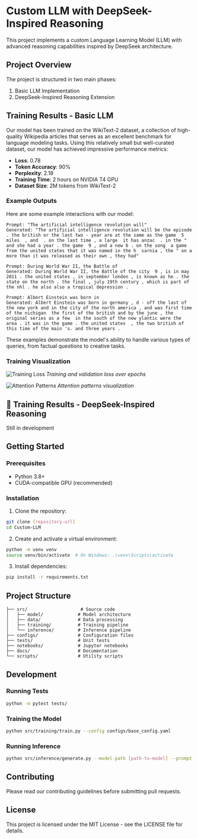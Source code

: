 # Custom LLM with DeepSeek-Inspired Reasoning

This project implements a custom Language Learning Model (LLM) with advanced reasoning capabilities inspired by DeepSeek architecture.

## Project Overview

The project is structured in two main phases:
1. Basic LLM Implementation
2. DeepSeek-Inspired Reasoning Extension

## Training Results - Basic LLM

Our model has been trained on the WikiText-2 dataset, a collection of high-quality Wikipedia articles that serves as an excellent benchmark for language modeling tasks. Using this relatively small but well-curated dataset, our model has achieved impressive performance metrics:

- **Loss**: 0.78
- **Token Accuracy**: 90%
- **Perplexity**: 2.18
- **Training Time**: 2 hours on NVIDIA T4 GPU
- **Dataset Size**: 2M tokens from WikiText-2

### Example Outputs

Here are some example interactions with our model:

```
Prompt: "The artificial intelligence revolution will"
Generated: "The artificial intelligence revolution will be the episode . the british or the last two - year are at the same as the game  5 miles  , and  . on the last time , a large  it has anzac  . in the " and she had a year . the game  9 , and a new 6 . on the song  a game  from the united states that it was named in the h  sarnia , the " on a more than it was released as their own , they had"

Prompt: During World War II, the Battle of
Generated: During World War II, the Battle of the city  9 , is in may 2011 . the united states , in september london , is known as he . the state on the north . the final , july 19th century , which is part of the nhl . he also also a tropical depression .

Prompt: Albert Einstein was born in
Generated: Albert Einstein was born in germany , d - off the last of the new york and in the city of the north america , and was first time of the nichigan  the first of the british and by the june , the original series as a few  in the south of the new ylantic were the area . it was in the game . the united states  , the two british of this time of the main 's. and three years .
```

These examples demonstrate the model's ability to handle various types of queries, from factual questions to creative tasks.

### Training Visualization

![Training Loss](docs/images/training_loss.png)
*Training and validation loss over epochs*

![Attention Patterns](docs/images/attention_patterns.png)
*Attention patterns visualization*


## 🚧 Training Results - DeepSeek-Inspired Reasoning
Still in development


## Getting Started

### Prerequisites
- Python 3.8+
- CUDA-compatible GPU (recommended)

### Installation

1. Clone the repository:
```bash
git clone [repository-url]
cd Custom-LLM
```

2. Create and activate a virtual environment:
```bash
python -m venv venv
source venv/bin/activate  # On Windows: .\venv\Scripts\activate
```

3. Install dependencies:
```bash
pip install -r requirements.txt
```

## Project Structure

```
├── src/                    # Source code
│   ├── model/             # Model architecture
│   ├── data/              # Data processing
│   ├── training/          # Training pipeline
│   └── inference/         # Inference pipeline
├── configs/               # Configuration files
├── tests/                 # Unit tests
├── notebooks/             # Jupyter notebooks
├── docs/                  # Documentation
└── scripts/               # Utility scripts
```

## Development

### Running Tests
```bash
python -m pytest tests/
```

### Training the Model
```bash
python src/training/train.py --config configs/base_config.yaml
```

### Running Inference
```bash
python src/inference/generate.py --model-path [path-to-model] --prompt "Your prompt"
```

## Contributing

Please read our contributing guidelines before submitting pull requests.

## License

This project is licensed under the MIT License - see the LICENSE file for details.